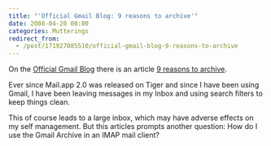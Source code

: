 ```yaml
---
title: "'Official Gmail Blog: 9 reasons to archive'"
date: 2008-04-20 00:00
categories: Mutterings
redirect_from:
  - /post/171927085510/official-gmail-blog-9-reasons-to-archive
---
```

On the [Official Gmail Blog](https://gmailblog.blogspot.com/) there is an article [9 reasons to archive](https://gmailblog.blogspot.com/2008/04/9-reasons-to-archive.html).

Ever since Mail.app 2.0 was released on Tiger and since I have been using Gmail, I have been leaving messages in my Inbox and using search filters to keep things clean.

This of course leads to a large inbox, which may have adverse effects on my self management. But this articles prompts another question: How do I use the Gmail Archive in an IMAP mail client?

